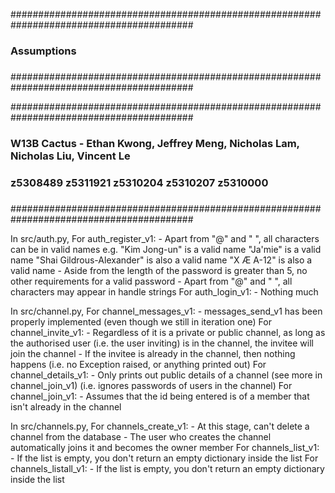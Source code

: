 #########################################################################################
###                                                                                   ###
###                                    Assumptions                                    ###
###                                                                                   ###
#########################################################################################

#########################################################################################
###                                                                                   ###
###  W13B Cactus - Ethan Kwong, Jeffrey Meng, Nicholas Lam, Nicholas Liu, Vincent Le  ###
###                 z5308489     z5311921      z5310204      z5310207      z5310000   ###
###                                                                                   ###
#########################################################################################

In src/auth.py,
    For auth_register_v1:
        - Apart from "@" and " ", all characters can be in valid names
            e.g.      "Kim Jong-un"        is a valid name
                        "Ja'mie"           is a valid name
                 "Shai Gildrous-Alexander" is also a valid name
                       "X Æ A-12"          is also a valid name
        - Aside from the length of the password is greater than 5, no other requirements 
          for a valid password
        - Apart from "@" and " ", all characters may appear in handle strings
    For auth_login_v1:
        - Nothing much

In src/channel.py,
    For channel_messages_v1:
        - messages_send_v1 has been properly implemented 
           (even though we still in iteration one)
    For channel_invite_v1:
        - Regardless of it is a private or public channel, as long as the authorised user
           (i.e. the user inviting) is in the channel, the invitee will join the channel
        - If the invitee is already in the channel, then nothing happens 
           (i.e. no Exception raised, or anything printed out)
    For channel_details_v1:
        - Only prints out public details of a channel (see more in channel_join_v1)
           (i.e. ignores passwords of users in the channel)
    For channel_join_v1:
        - Assumes that the id being entered is of a member that isn't already in the 
          channel

In src/channels.py,
    For channels_create_v1:
        - At this stage, can't delete a channel from the database
        - The user who creates the channel automatically joins it and becomes the
          owner member
    For channels_list_v1:
        - If the list is empty, you don't return an empty dictionary inside the list
    For channels_listall_v1:
        - If the list is empty, you don't return an empty dictionary inside the list        